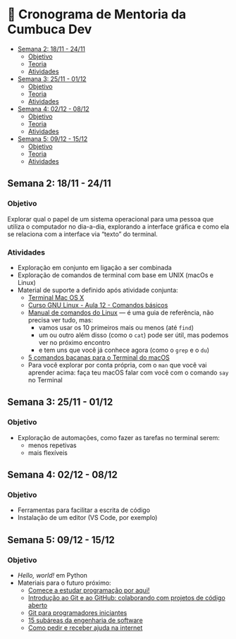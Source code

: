<!-- markdownlint-disable MD024 -->

# 📅 Cronograma de Mentoria da Cumbuca Dev

- [Semana 2: 18/11 - 24/11](#semana-2-1811---2411)
  - [Objetivo](#objetivo)
  - [Teoria](#teoria)
  - [Atividades](#atividades)
- [Semana 3: 25/11 - 01/12](#semana-3-2511---0112)
  - [Objetivo](#objetivo-1)
  - [Teoria](#teoria-1)
  - [Atividades](#atividades-1)
- [Semana 4: 02/12 - 08/12](#semana-4-0212---0812)
  - [Objetivo](#objetivo-2)
  - [Teoria](#teoria-2)
  - [Atividades](#atividades-2)
- [Semana 5: 09/12 - 15/12](#semana-5-0912---1512)
  - [Objetivo](#objetivo-3)
  - [Teoria](#teoria-3)
  - [Atividades](#atividades-3)

## Semana 2: 18/11 - 24/11

### Objetivo

Explorar qual o papel de um sistema operacional para uma pessoa que utiliza o computador no dia-a-dia, explorando a interface gráfica e como ela se relaciona com a interface via “texto” do terminal.

### Atividades

* Exploração em conjunto em ligação a ser combinada
* Exploração de comandos de terminal com base em UNIX (macOs e Linux)
* Material de suporte a definido após atividade conjunta:
    * [Terminal Mac OS X](https://youtu.be/4traeizb0ww?si=f2ekRgY8BWPEIqjX)
    * [Curso GNU Linux - Aula 12 - Comandos básicos](https://www.youtube.com/watch?v=Yvg7RAhq1Ss)
    * [Manual de comandos do Linux](https://www.freecodecamp.org/portuguese/news/o-manual-de-comandos-do-linux-aprenda-comandos-do-linux-para-iniciantes/) — é uma guia de referência, não precisa ver tudo, mas:
        * vamos usar os 10 primeiros mais ou menos (até `find`)
        * um ou outro além disso (como o `cat`) pode ser útil, mas podemos ver no próximo encontro
        * e tem uns que você já conhece agora (como o `grep` e o `du`)
    * [5 comandos bacanas para o Terminal do macOS](https://youtu.be/s14aFEcyNAE?si=lLGMj-nopJbeFafa)
    * Para você explorar por conta própria, com o `man` que você vai aprender acima: faça teu macOS falar com você com o comando `say` no Terminal

## Semana 3: 25/11 - 01/12

### Objetivo

* Exploração de automações, como fazer as tarefas no terminal serem:
    * menos repetivas
    * mais flexíveis

## Semana 4: 02/12 - 08/12

### Objetivo

* Ferramentas para facilitar a escrita de código
* Instalação de um editor (VS Code, por exemplo)

## Semana 5: 09/12 - 15/12

### Objetivo

* _Hello, world!_ em Python
* Materiais para o futuro próximo:
    * [Comece a estudar programação por aqui!](https://www.youtube.com/playlist?list=PLb8MLffwd1Z6yrHFL6eSYsidKwnJFByRE)
    * [Introdução ao Git e ao GitHub: colaborando com projetos de código aberto](https://escoladedados.org/tutoriais/introducao-ao-git-e-github-colaborando-com-projetos-de-codigo-aberto/)
    * [Git para programadores iniciantes](https://youtu.be/P9xXbEhqhqA?si=y6RDVCLH8QXNGG2-)
    * [15 subáreas da engenharia de software](https://www.youtube.com/watch?v=sw3GGqjp_q0)
    * [Como pedir e receber ajuda na internet](https://escoladedados.org/tutoriais/como-pedir-e-receber-ajuda-na-internet/)
